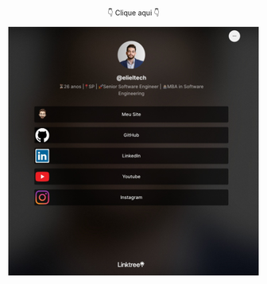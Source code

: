 <div align="center">
   <p>👇 Clique aqui 👇</p>
   <a href="https://linktr.ee/elieltech/">
   <img align="center" height="500em" src="linktree.jpeg"/>
   </a>
</div>

